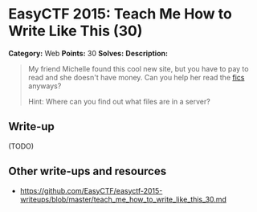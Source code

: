 # EasyCTF 2015: Teach Me How to Write Like This (30)

**Category:** Web
**Points:** 30
**Solves:** 
**Description:**

> My friend Michelle found this cool new site, but you have to pay to read and she doesn't have money. Can you help her read the [fics](https://www.easyctf.com/static/problems/fandoms/index.html) anyways?
> 
> 
> Hint: Where can you find out what files are in a server?


## Write-up

(TODO)

## Other write-ups and resources

* <https://github.com/EasyCTF/easyctf-2015-writeups/blob/master/teach_me_how_to_write_like_this_30.md>
